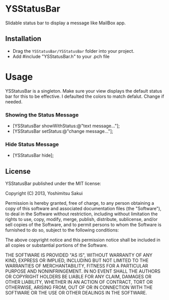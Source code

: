 YSStatusBar
===========

Slidable status bar to display a message like MailBox app.

## Installation

* Drag the `YSStatusBar/YSStatusBar` folder into your project.
* Add #include "YSStatusBar.h" to your .pch file


# Usage

YSStatusBar is a singleton. Make sure your view displays the default status bar
for this to be effective. I defaulted the colors to match defalut. Change if
needed.


### Showing the Status Message

* [YSStatusBar showWithStatus:@"text message..."];
* [YSStatusBar setStatus:@"change message..."];

### Hide Status Message

* [YSStatusBar hide];

## License

YSStatusBar published under the MIT license:

Copyright (C) 2013, Yoshimitsu Sakui

Permission is hereby granted, free of charge, to any person obtaining a copy of
this software and associated documentation files (the "Software"), to deal in
the Software without restriction, including without limitation the rights to
use, copy, modify, merge, publish, distribute, sublicense, and/or sell copies of
the Software, and to permit persons to whom the Software is furnished to do so,
subject to the following conditions:

The above copyright notice and this permission notice shall be included in all
copies or substantial portions of the Software.

THE SOFTWARE IS PROVIDED "AS IS", WITHOUT WARRANTY OF ANY KIND, EXPRESS OR
IMPLIED, INCLUDING BUT NOT LIMITED TO THE WARRANTIES OF MERCHANTABILITY, FITNESS
FOR A PARTICULAR PURPOSE AND NONINFRINGEMENT. IN NO EVENT SHALL THE AUTHORS OR
COPYRIGHT HOLDERS BE LIABLE FOR ANY CLAIM, DAMAGES OR OTHER LIABILITY, WHETHER
IN AN ACTION OF CONTRACT, TORT OR OTHERWISE, ARISING FROM, OUT OF OR IN
CONNECTION WITH THE SOFTWARE OR THE USE OR OTHER DEALINGS IN THE SOFTWARE.


